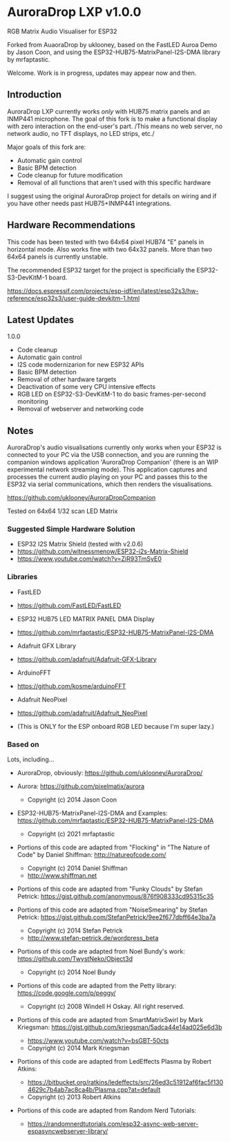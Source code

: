 # AuroraDrop LXP v1.0.0

RGB Matrix Audio Visualiser for ESP32

Forked from AuaoraDrop by uklooney, based on the FastLED Auroa Demo by Jason Coon, and using the ESP32-HUB75-MatrixPanel-I2S-DMA library by mrfaptastic.

Welcome. Work is in progress, updates may appear now and then.

## Introduction

AuroraDrop LXP currently works *only* with HUB75 matrix panels and an INMP441 microphone. The goal of this fork is to make a functional display with zero interaction on the end-user's part. /This means no web server, no network audio, no TFT displays, no LED strips, etc./

Major goals of this fork are:

* Automatic gain control
* Basic BPM detection
* Code cleanup for future modification
* Removal of all functions that aren't used with this specific hardware

I suggest using the original AuroraDrop project for details on wiring and if you have other needs past HUB75+INMP441 integrations.

## Hardware Recommendations

This code has been tested with two 64x64 pixel HUB74 "E" panels in horizontal mode. Also works fine with two 64x32 panels. More than two 64x64 panels is currently unstable.

The recommended ESP32 target for the project is specificially the ESP32-S3-DevKitM-1 board. 

https://docs.espressif.com/projects/esp-idf/en/latest/esp32s3/hw-reference/esp32s3/user-guide-devkitm-1.html

## Latest Updates

1.0.0
* Code cleanup
* Automatic gain control
* I2S code modernizarion for new ESP32 APIs
* Basic BPM detection
* Removal of other hardware targets
* Deactivation of some very CPU intensive effects
* RGB LED on ESP32-S3-DevKitM-1 to do basic frames-per-second monitoring
* Removal of webserver and networking code

## Notes

AuroraDrop's audio visualisations currently only works when your ESP32 is connected to your PC via the USB connection, and you are running the companion windows application 'AuroraDrop Companion' (there is an WIP experimental network streaming mode). This application captures and processes the current audio playing on
your PC and passes this to the ESP32 via serial communications, which then renders the visualisations.

https://github.com/uklooney/AuroraDropCompanion

Tested on 64x64 1/32 scan LED Matrix


### Suggested Simple Hardware Solution
   
 * ESP32 I2S Matrix Shield (tested with v2.0.6)
 * https://github.com/witnessmenow/ESP32-i2s-Matrix-Shield
 * https://www.youtube.com/watch?v=ZiR93TmSyE0

### Libraries

 * FastLED
 * https://github.com/FastLED/FastLED

 * ESP32 HUB75 LED MATRIX PANEL DMA Display
 * https://github.com/mrfaptastic/ESP32-HUB75-MatrixPanel-I2S-DMA

 * Adafruit GFX Library
 * https://github.com/adafruit/Adafruit-GFX-Library

 * ArduinoFFT
 *  https://github.com/kosme/arduinoFFT

 * Adafruit NeoPixel
 * https://github.com/adafruit/Adafruit_NeoPixel
 * (This is ONLY for the ESP onboard RGB LED because I'm super lazy.)
 
### Based on

 Lots, including...

* AuroraDrop, obviously: https://github.com/uklooney/AuroraDrop/

 * Aurora: https://github.com/pixelmatix/aurora
   * Copyright (c) 2014 Jason Coon

 * ESP32-HUB75-MatrixPanel-I2S-DMA and Examples: https://github.com/mrfaptastic/ESP32-HUB75-MatrixPanel-I2S-DMA
   * Copyright (c) 2021 mrfaptastic
 
 * Portions of this code are adapted from "Flocking" in "The Nature of Code" by Daniel Shiffman: http://natureofcode.com/
   * Copyright (c) 2014 Daniel Shiffman
   * http://www.shiffman.net

 * Portions of this code are adapted from "Funky Clouds" by Stefan Petrick: https://gist.github.com/anonymous/876f908333cd95315c35
 * Portions of this code are adapted from "NoiseSmearing" by Stefan Petrick: https://gist.github.com/StefanPetrick/9ee2f677dbff64e3ba7a
   * Copyright (c) 2014 Stefan Petrick
   * http://www.stefan-petrick.de/wordpress_beta

 * Portions of this code are adapted from Noel Bundy's work: https://github.com/TwystNeko/Object3d
   * Copyright (c) 2014 Noel Bundy
 
 * Portions of this code are adapted from the Petty library: https://code.google.com/p/peggy/
   * Copyright (c) 2008 Windell H Oskay.  All right reserved.

 * Portions of this code are adapted from SmartMatrixSwirl by Mark Kriegsman: https://gist.github.com/kriegsman/5adca44e14ad025e6d3b
   * https://www.youtube.com/watch?v=bsGBT-50cts
   * Copyright (c) 2014 Mark Kriegsman

 * Portions of this code are adapted from LedEffects Plasma by Robert Atkins:
   * https://bitbucket.org/ratkins/ledeffects/src/26ed3c51912af6fac5f1304629c7b4ab7ac8ca4b/Plasma.cpp?at=default
   * Copyright (c) 2013 Robert Atkins

 * Portions of this code are adapted from Random Nerd Tutorials:
   * https://randomnerdtutorials.com/esp32-async-web-server-espasyncwebserver-library/
